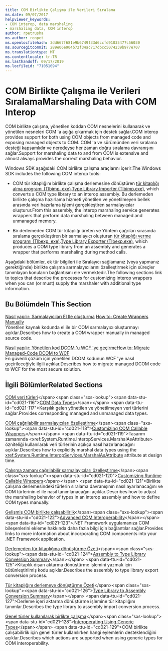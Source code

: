```yaml
---
title: COM Birlikte Çalışma ile Verileri Sıralama
ms.date: 09/07/2017
helpviewer_keywords:
- COM interop, data marshaling
- marshaling data, COM interop
author: rpetrusha
ms.author: ronpet
ms.openlocfilehash: 3dd667f681e9b6749f33d6ccfd91035477c56030
ms.sourcegitcommit: 289e06e904b72f34ac717dbcc5074239b977e707
ms.translationtype: MT
ms.contentlocale: tr-TR
ms.lasthandoff: 09/17/2019
ms.locfileid: "71051694"
---
```

# <a name="marshaling-data-with-com-interop"></a><span data-ttu-id="cd021-102">COM Birlikte Çalışma ile Verileri Sıralama</span><span class="sxs-lookup"><span data-stu-id="cd021-102">Marshaling Data with COM Interop</span></span>
<span data-ttu-id="cd021-103">COM birlikte çalışma, yönetilen koddan COM nesnelerini kullanarak ve yönetilen nesneleri COM 'a açığa çıkarmak için destek sağlar.</span><span class="sxs-lookup"><span data-stu-id="cd021-103">COM interop provides support for both using COM objects from managed code and exposing managed objects to COM.</span></span> <span data-ttu-id="cd021-104">COM 'a ve sürümünden veri sıralama desteği kapsamlıdır ve neredeyse her zaman doğru sıralama davranışını sağlar.</span><span class="sxs-lookup"><span data-stu-id="cd021-104">Support for marshaling data to and from COM is extensive and almost always provides the correct marshaling behavior.</span></span>  
  
 <span data-ttu-id="cd021-105">Windows SDK aşağıdaki COM birlikte çalışma araçlarını içerir:</span><span class="sxs-lookup"><span data-stu-id="cd021-105">The Windows SDK includes the following COM interop tools:</span></span>  
  
- <span data-ttu-id="cd021-106">COM tür kitaplığını birlikte çalışma derlemesine dönüştüren [tür kitaplığı alma programı (Tlbimp. exe)](../tools/tlbimp-exe-type-library-importer.md).</span><span class="sxs-lookup"><span data-stu-id="cd021-106">[Type Library Importer (Tlbimp.exe)](../tools/tlbimp-exe-type-library-importer.md), which converts a COM type library to an interop assembly.</span></span> <span data-ttu-id="cd021-107">Bu derlemeden birlikte çalışma hazırlama hizmeti yönetilen ve yönetilmeyen bellek arasında veri hazırlama işlemi gerçekleştiren sarmalayıcılar oluşturur.</span><span class="sxs-lookup"><span data-stu-id="cd021-107">From this assembly, the interop marshaling service generates wrappers that perform data marshaling between managed and unmanaged memory.</span></span>  
  
- <span data-ttu-id="cd021-108">Bir derlemeden COM tür kitaplığı üreten ve Yöntem çağrıları sırasında sıralama gerçekleştiren bir sarmalayıcı oluşturan [tür kitaplığı verme programı (Tlbexp. exe)](../tools/tlbexp-exe-type-library-exporter.md).</span><span class="sxs-lookup"><span data-stu-id="cd021-108">[Type Library Exporter (Tlbexp.exe)](../tools/tlbexp-exe-type-library-exporter.md), which produces a COM type library from an assembly and generates a wrapper that performs marshaling during method calls.</span></span>  
  
 <span data-ttu-id="cd021-109">Aşağıdaki bölümler, ek tür bilgileri ile Sıralayıcı sağlamanız (veya yapmanız gerektiğinde) birlikte çalışma sarmalayıcılarını özelleştirmek için süreçler tanımlayan konuların bağlantısını ele vermektedir.</span><span class="sxs-lookup"><span data-stu-id="cd021-109">The following sections link to topics that describe the processes for customizing interop wrappers when you can (or must) supply the marshaler with additional type information.</span></span>  
  
## <a name="in-this-section"></a><span data-ttu-id="cd021-110">Bu Bölümde</span><span class="sxs-lookup"><span data-stu-id="cd021-110">In This Section</span></span>  
<span data-ttu-id="cd021-111">[Nasıl yapılır: Sarmalayıcıları El Ile oluşturma](how-to-create-wrappers-manually.md) </span><span class="sxs-lookup"><span data-stu-id="cd021-111">[How to: Create Wrappers Manually](how-to-create-wrappers-manually.md) </span></span>  
<span data-ttu-id="cd021-112">Yönetilen kaynak kodunda el ile bir COM sarmalayıcı oluşturmayı açıklar.</span><span class="sxs-lookup"><span data-stu-id="cd021-112">Describes how to create a COM wrapper manually in managed source code.</span></span> 
 
 [<span data-ttu-id="cd021-113">Nasıl yapılır: Yönetilen kod DCOM 'u WCF 'ye geçirme</span><span class="sxs-lookup"><span data-stu-id="cd021-113">How to: Migrate Managed-Code DCOM to WCF</span></span>](how-to-migrate-managed-code-dcom-to-wcf.md)  
 <span data-ttu-id="cd021-114">En güvenli çözüm için yönetilen DCOM kodunun WCF 'ye nasıl geçirileceğiyle ilgili açıklar.</span><span class="sxs-lookup"><span data-stu-id="cd021-114">Describes how to migrate managed DCOM code to WCF for the most secure solution.</span></span>  
  
## <a name="related-sections"></a><span data-ttu-id="cd021-115">İlgili Bölümler</span><span class="sxs-lookup"><span data-stu-id="cd021-115">Related Sections</span></span>  
 <span data-ttu-id="cd021-116">[COM veri türleri](https://docs.microsoft.com/previous-versions/dotnet/netframework-4.0/sak564ww(v=vs.100))</span><span class="sxs-lookup"><span data-stu-id="cd021-116">[COM Data Types](https://docs.microsoft.com/previous-versions/dotnet/netframework-4.0/sak564ww(v=vs.100))</span></span>  
 <span data-ttu-id="cd021-117">Karşılık gelen yönetilen ve yönetilmeyen veri türlerini sağlar.</span><span class="sxs-lookup"><span data-stu-id="cd021-117">Provides corresponding managed and unmanaged data types.</span></span>  
  
 <span data-ttu-id="cd021-118">[COM çağrılabilir sarmalayıcıları özelleştirme](https://docs.microsoft.com/previous-versions/dotnet/netframework-4.0/3bwc828w(v=vs.100))</span><span class="sxs-lookup"><span data-stu-id="cd021-118">[Customizing COM Callable Wrappers](https://docs.microsoft.com/previous-versions/dotnet/netframework-4.0/3bwc828w(v=vs.100))</span></span>  
 <span data-ttu-id="cd021-119">Tasarım zamanında <xref:System.Runtime.InteropServices.MarshalAsAttribute> özniteliği kullanılarak veri türlerinin açıkça nasıl hazırlanacağını açıklar.</span><span class="sxs-lookup"><span data-stu-id="cd021-119">Describes how to explicitly marshal data types using the <xref:System.Runtime.InteropServices.MarshalAsAttribute> attribute at design time.</span></span>  
  
 <span data-ttu-id="cd021-120">[Çalışma zamanı çağrılabilir sarmalayıcıları özelleştirme](https://docs.microsoft.com/previous-versions/dotnet/netframework-4.0/e753eftz(v=vs.100))</span><span class="sxs-lookup"><span data-stu-id="cd021-120">[Customizing Runtime Callable Wrappers](https://docs.microsoft.com/previous-versions/dotnet/netframework-4.0/e753eftz(v=vs.100))</span></span>  
 <span data-ttu-id="cd021-121">Birlikte çalışma derlemesindeki türlerin sıralama davranışının nasıl ayarlanacağını ve COM türlerinin el ile nasıl tanımlanacağını açıklar.</span><span class="sxs-lookup"><span data-stu-id="cd021-121">Describes how to adjust the marshaling behavior of types in an interop assembly and how to define COM types manually.</span></span>  
  
 <span data-ttu-id="cd021-122">[Gelişmiş COM birlikte çalışabilirlik](https://docs.microsoft.com/previous-versions/dotnet/netframework-4.0/bd9cdfyx(v=vs.100))</span><span class="sxs-lookup"><span data-stu-id="cd021-122">[Advanced COM Interoperability](https://docs.microsoft.com/previous-versions/dotnet/netframework-4.0/bd9cdfyx(v=vs.100))</span></span>  
 <span data-ttu-id="cd021-123">.NET Framework uygulamanıza COM bileşenlerini ekleme hakkında daha fazla bilgi için bağlantılar sağlar.</span><span class="sxs-lookup"><span data-stu-id="cd021-123">Provides links to more information about incorporating COM components into your .NET Framework application.</span></span>  
  
 <span data-ttu-id="cd021-124">[Derlemeden tür kitaplığına dönüştürme Özeti](https://docs.microsoft.com/previous-versions/dotnet/netframework-4.0/xk1120c3(v=vs.100))</span><span class="sxs-lookup"><span data-stu-id="cd021-124">[Assembly to Type Library Conversion Summary](https://docs.microsoft.com/previous-versions/dotnet/netframework-4.0/xk1120c3(v=vs.100))</span></span>  
 <span data-ttu-id="cd021-125">Kitaplık dışarı aktarma dönüştürme işlemini yazmak için bütünleştirilmiş kodu açıklar.</span><span class="sxs-lookup"><span data-stu-id="cd021-125">Describes the assembly to type library export conversion process.</span></span>  
  
 <span data-ttu-id="cd021-126">[Tür kitaplığını derlemeye dönüştürme Özeti](https://docs.microsoft.com/previous-versions/dotnet/netframework-4.0/k83zzh38(v=vs.100))</span><span class="sxs-lookup"><span data-stu-id="cd021-126">[Type Library to Assembly Conversion Summary](https://docs.microsoft.com/previous-versions/dotnet/netframework-4.0/k83zzh38(v=vs.100))</span></span>  
 <span data-ttu-id="cd021-127">Derleme içeri aktarma dönüştürme işlemine tür kitaplığını tanımlar.</span><span class="sxs-lookup"><span data-stu-id="cd021-127">Describes the type library to assembly import conversion process.</span></span>  
  
 <span data-ttu-id="cd021-128">[Genel türler kullanılarak birlikte çalışma](https://docs.microsoft.com/previous-versions/dotnet/netframework-4.0/ms229590(v=vs.100))</span><span class="sxs-lookup"><span data-stu-id="cd021-128">[Interoperating Using Generic Types](https://docs.microsoft.com/previous-versions/dotnet/netframework-4.0/ms229590(v=vs.100))</span></span>  
 <span data-ttu-id="cd021-129">COM birlikte çalışabilirlik için genel türler kullanılırken hangi eylemlerin desteklendiğini açıklar.</span><span class="sxs-lookup"><span data-stu-id="cd021-129">Describes which actions are supported when using generic types for COM interoperability.</span></span>

